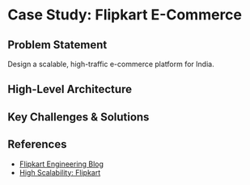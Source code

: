 # Case Study: Flipkart E-Commerce

## Problem Statement
Design a scalable, high-traffic e-commerce platform for India.

## High-Level Architecture

## Key Challenges & Solutions

## References
- [Flipkart Engineering Blog](https://tech.flipkart.com/)
- [High Scalability: Flipkart](http://highscalability.com/blog/2012/6/18/flipkart-architecture.html)
